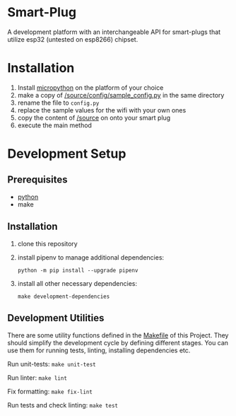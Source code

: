 # Smart-Plug

A development platform with an interchangeable API for smart-plugs that utilize esp32 (untested on esp8266) chipset.

# Installation
1. Install [micropython](https://docs.micropython.org/en/latest/esp32/tutorial/intro.html) on the platform of your choice
2. make a copy of [/source/config/sample_config.py](./source/config/sample_config.py) in the same directory
3. rename the file to ```config.py```
4. replace the sample values for the wifi with your own ones
5. copy the content of [/source](./source) on onto your smart plug
6. execute the main method

# Development Setup

## Prerequisites
- [python](https://www.python.org/downloads/)
- make

## Installation
1. clone this repository
2. install pipenv to manage additional dependencies:

    ```python -m pip install --upgrade pipenv```
3. install all other necessary dependencies:
   
    ```make development-dependencies```
 
## Development Utilities

There are some utility functions defined in the [Makefile](./Makefile) of this Project.
They should simplify the development cycle by defining different stages. You can use them for running tests, linting, installing dependencies etc.

Run unit-tests:
```make unit-test```

Run linter:
```make lint```

Fix formatting:
```make fix-lint```

Run tests and check linting:
```make test```
